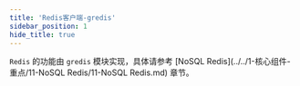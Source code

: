 ```yaml
---
title: 'Redis客户端-gredis'
sidebar_position: 1
hide_title: true
---
```


`Redis` 的功能由 `gredis` 模块实现，具体请参考 [NoSQL Redis](../../1-核心组件-重点/11-NoSQL Redis/11-NoSQL Redis.md) 章节。